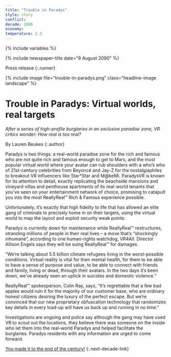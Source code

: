 ```yaml
---
title: "Trouble in Paradys"
style: story
conflict: 
decade: 2090
economy: 
temperature: 2.3
---
```


{% include variables %}

{% include newspaper-title date="9 August 2090" %}

Press release
{:.runner}

{% include image file="trouble-in-paradys.png" class="headline-image landscape" %}

# Trouble in Paradys: Virtual worlds, real targets

*After a series of high-profile burglaries in an exclusive paradise zone, VR critics wonder: How real is too real?*

By Lauren Beukes
{:.author}

Paradys is two things: a real-world paradise zone for the rich and famous who are not quite rich and famous enough to get to Mars, and the most popular virtual world where your avatar can rub shoulders with a who’s who of 21st-century celebrities from Beyoncé and Jay-Z for the nostalgiaphiles to breakout VR influencers like Star\*Star and M@keMi. ParadysVR is known for its attention to detail, exactly replicating the beachside mansions and vineyard villas and penthouse apartments of its real-world tenants that you’ve seen on your entertainment network of choice, promising to catapult you into the most ReallyReal™ Rich&nbsp;&&nbsp;Famous experience possible.

Unfortunately, it’s exactly that high fidelity to life that has allowed an elite gang of criminals to precisely home in on their targets, using the virtual world to map the layout and exploit security weak points.

Paradys is currently down for maintenance while ReallyReal™ restructures, stranding millions of people in their real lives – a move that’s “shockingly inhumane”, according to one human-rights watchdog, VR4All. Director Allison Engels says they will be suing ReallyReal™ for damages.

“We’re talking about 5.5&nbsp;billion climate refugees living in the worst-possible conditions. Virtual reality is vital for their mental health, for them to be able to have a sense of purpose and value, to be able to connect with friends and family, living or dead, through their avatars. In the two days it’s been down, we’ve already seen an uptick in suicides and domestic violence.”

ReallyReal™ spokesperson, Colin Ray, says, “It’s regrettable that a few bad apples would ruin it for the majority of our customer base, who are ordinary honest citizens desiring the luxury of the perfect escape. But we’re convinced that our new proprietary obfuscation technology that randomizes key details in every load-up will have us back up and running in no time.”

Investigations are ongoing and police say although the gang may have used VR to scout out the locations, they believe there was someone on the inside who let them into the real-world Paradys and helped facilitate the burglaries. Paradys residents with any information are urged to come forward.

[You made it to the end of the century!](ending_2100-billionaire-saviours.html)
{:.next-decade-link}
